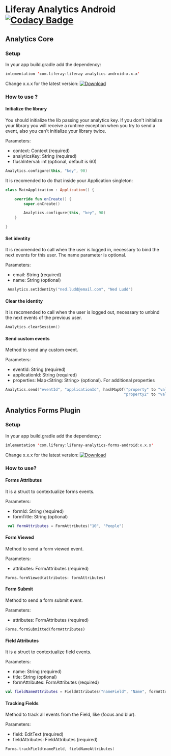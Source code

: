 # Liferay Analytics Android [![Codacy Badge](https://api.codacy.com/project/badge/Grade/aed9538a5fe047dfb7843a8466139d04)](https://www.codacy.com/app/liferay-mobile/liferay-analytics-android?utm_source=github.com&amp;utm_medium=referral&amp;utm_content=liferay-mobile/liferay-analytics-android&amp;utm_campaign=Badge_Grade)

## Analytics Core  


### Setup
In your app build.gradle add the dependency:

```kotlin
imlementation 'com.liferay:liferay-analytics-android:x.x.x'
```
Change x.x.x for the latest version: [![Download](https://api.bintray.com/packages/liferay/liferay-mobile/liferay-analytics-android/images/download.svg) ](https://bintray.com/liferay/liferay-mobile/liferay-analytics-android/_latestVersion)


### How to use ?

#### Initialize the library
You should initialize the lib passing your analytics key. If you don't initialize your library you will receive a runtime exception when you try to send a event, also you can't initialize your library twice.

Parameters:
* context: Context (required)
* analyticsKey: String (required)
* flushInterval: int (optional, default is 60)

```kotlin
Analytics.configure(this, "key", 90)
```

It is recomended to do that inside your Application singleton: 
```kotlin
class MainApplication : Application() {

	override fun onCreate() {
		super.onCreate()

		Analytics.configure(this, "key", 90)
	}

}
```

#### Set identity
It is recomended to call when the user is logged in, necessary to bind the next events for this user. The name parameter is optional.

Parameters:
* email: String (required)
* name: String (optional)

```kotlin
 Analytics.setIdentity("ned.ludd@email.com", "Ned Ludd") 
 ```

 #### Clear the identity
 It is recomended to call when the user is logged out, necessary to unbind the next events of the previous user.

```kotlin
Analytics.clearSession()
```

#### Send custom events
Method to send any custom event.

Parameters:
* eventId: String (required)
* applicationId: String (required)
* properties: Map<String: String> (optional). For additional properties

```kotlin
Analytics.send("eventId", "applicationId", hashMapOf("property" to "value", 
                                                    "property2" to "value2"))
```

## Analytics Forms Plugin

### Setup
In your app build.gradle add the dependency:

```kotlin
imlementation 'com.liferay:liferay-analytics-forms-android:x.x.x'
```

Change x.x.x for the latest version: [ ![Download](https://api.bintray.com/packages/liferay/liferay-mobile/liferay-analytics-forms-android/images/download.svg) ](https://bintray.com/liferay/liferay-mobile/liferay-analytics-forms-android/_latestVersion)

### How to use?

#### Forms Attributes
It is a struct to contextualize forms events.

Parameters:
* formId: String (required)
* formTitle: String (optional)

```kotlin
 val formAttributes = FormAttributes("10", "People") 
 ```

#### Form Viewed
Method to send a form viewed event.

Parameters:
* attributes: FormAttributes (required)

```
Forms.formViewed(attributes: formAttributes)
```

#### Form Submit
Method to send a form submit event.

Parameters:
* attributes: FormAttributes (required)

```
Forms.formSubmitted(formAttributes)
```

#### Field Attributes
It is a struct to contextualize field events.

Parameters:
* name: String (required)
* title: String (optional)
* formAttributes: FormAttributes (required)

```kotlin
val fieldNameAttributes = FieldAttributes("nameField", "Name", formAttributes)
````

#### Tracking Fields
Method to track all events from the Field, like (focus and blur).

Parameters:
* field: EditText (required)
* fieldAttributes: FieldAttributes (required)

```kotlin
Forms.trackField(nameField, fieldNameAttributes)
```
